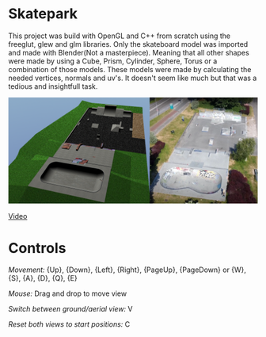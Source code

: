 # Skatepark
This project was build with OpenGL and C++ from scratch using the freeglut, glew and glm libraries. Only the skateboard model was imported and made with Blender(Not a masterpiece). Meaning that all other shapes were made by using a Cube, Prism, Cylinder, Sphere, Torus or a combination of those models. These models were made by calculating the needed vertices, normals and uv's. It doesn't seem like much but that was a tedious and insightfull task.

![Image of recreated skatepark](image.png)

[Video](https://www.youtube.com/watch?v=NPlIVm7E-7w)

# Controls
*Movement:* {Up}, {Down}, {Left}, {Right}, {PageUp}, {PageDown} or {W}, {S}, {A}, {D}, {Q}, {E}

*Mouse:* Drag and drop to move view

*Switch between ground/aerial view:* V

*Reset both views to start positions:* C
